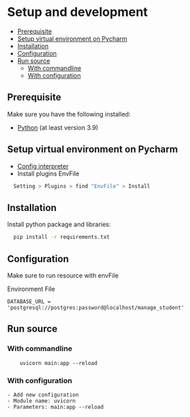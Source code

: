 # Setup and development
- [Prerequisite](#prerequisite)
- [Setup virtual environment on Pycharm](#setup-virtual-environment-on-pycharm)
- [Installation](#installation)
- [Configuration](#configuration)
- [Run source](#run-source)
  - [With commandline](#with-commandline)
  - [With configuration](#with-configuration)

##  Prerequisite

Make sure you have the following installed:

- [Python](https://www.python.org/downloads/release/python-390/) (at least version 3.9)

## Setup virtual environment on Pycharm
- [Config interpreter](https://www.jetbrains.com/help/pycharm/configuring-python-interpreter.html#add-existing-interpreter)
- Install plugins EnvFile
```bash
  Setting > Plugins > find "EnvFile" > Install
```

## Installation
Install python package and libraries:
```bash
  pip install -r requirements.txt
```

## Configuration
Make sure to run resource with envFile

Environment File 
```env
DATABASE_URL = 'postgresql://postgres:password@localhost/manage_student'
```

## Run source

### With commandline
```commandline
    uvicorn main:app --reload
```
### With configuration
```
- Add new configuration
- Module name: uvicorn
- Parameters: main:app --reload
```

